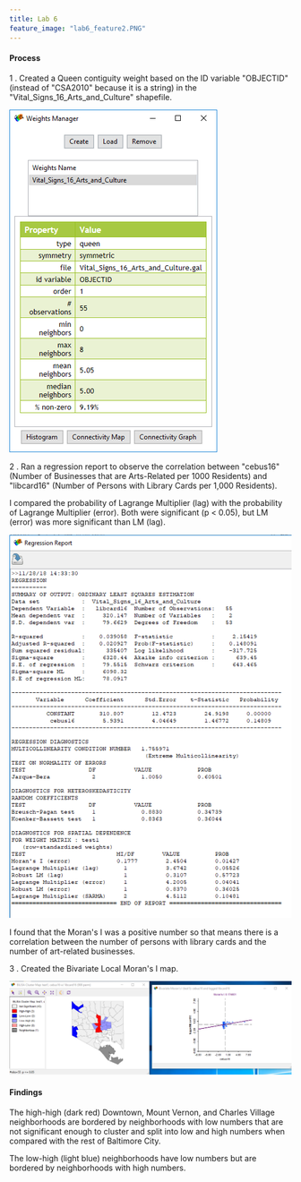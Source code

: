```yaml
---
title: Lab 6
feature_image: "lab6_feature2.PNG"
---
```


#### Process

1 . Created a Queen contiguity weight based on the ID variable
"OBJECTID" (instead of "CSA2010" because it is a string) in the
"Vital_Signs_16_Arts_and_Culture" shapefile.

![Figure 2-1](Fig2-1.PNG "Fig2-1.PNG")

2 . Ran a regression report to observe the correlation between
"cebus16" (Number of Businesses that are Arts-Related
per 1000 Residents) and "libcard16" (Number of Persons with
Library Cards per 1,000 Residents).

I compared the probability of Lagrange Multiplier (lag)
with the probability of Lagrange Multiplier (error). Both were
significant (p < 0.05), but LM (error) was more significant
than LM (lag).

![Part 2 Figure 2](Part2Fig2.PNG "Part2Fig2.PNG")

I found that the Moran's I was a positive number so that means
there is a correlation between the number of persons with library cards
and the number of art-related businesses.

3 . Created the Bivariate Local Moran's I map.

![Part 2 Figure 3](Part2Fig3.PNG "Part2Fig3.PNG")

#### Findings

The high-high (dark red) Downtown, Mount Vernon, and Charles Village neighborhoods
are bordered by neighborhoods with low numbers that are not significant enough
to cluster and split into low and high numbers when compared with the
rest of Baltimore City.

The low-high (light blue) neighborhoods have low numbers but are bordered by
neighborhoods with high numbers.
